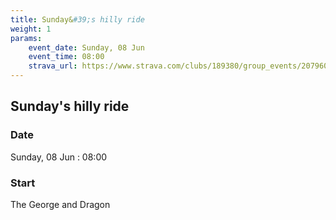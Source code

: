 ```yaml
---
title: Sunday&#39;s hilly ride
weight: 1
params:
    event_date: Sunday, 08 Jun
    event_time: 08:00
    strava_url: https://www.strava.com/clubs/189380/group_events/2079603
---
```


## Sunday&#39;s hilly ride 



### Date

Sunday, 08 Jun : 08:00

### Start

The George and Dragon


